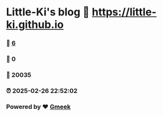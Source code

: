 # Little-Ki's blog :link: https://little-ki.github.io 
### :page_facing_up: [6](https://little-ki.github.io/tag.html) 
### :speech_balloon: 0 
### :hibiscus: 20035 
### :alarm_clock: 2025-02-26 22:52:02 
### Powered by :heart: [Gmeek](https://github.com/Meekdai/Gmeek)
